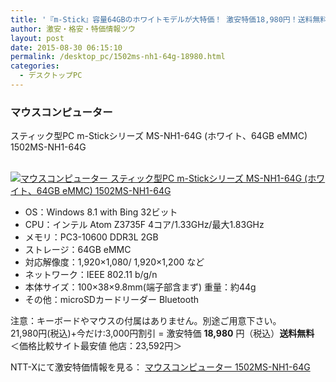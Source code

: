 ```yaml
---
title: '『m-Stick』容量64GBのホワイトモデルが大特価！ 激安特価18,980円！送料無料！'
author: 激安・格安・特価情報ツウ
layout: post
date: 2015-08-30 06:15:10
permalink: /desktop_pc/1502ms-nh1-64g-18980.html
categories:
  - デスクトップPC
---
```

### マウスコンピューター
スティック型PC m-Stickシリーズ MS-NH1-64G (ホワイト、64GB eMMC) 1502MS-NH1-64G

<div class="img-bg2 img_L">
  <a href="http://px.a8.net/svt/ejp?a8mat=ZYP6S+8IMA3E+S1Q+BWGDT&#038;a8ejpredirect=http://nttxstore.jp/_II_M714958498" target="_blank"><br /> <img border="0" alt="マウスコンピューター スティック型PC m-Stickシリーズ MS-NH1-64G (ホワイト、64GB eMMC) 1502MS-NH1-64G" src="http://i2.wp.com/image.nttxstore.jp/l2_images/M/M7/M714958498.jpg?w=120" data-recalc-dims="1" /></a>
</div>

<!--more-->

  * OS：Windows 8.1 with Bing 32ビット
  * CPU：インテル Atom Z3735F 4コア/1.33GHz/最大1.83GHz
  * メモリ：PC3-10600 DDR3L 2GB
  * ストレージ：64GB eMMC
  * 対応解像度：1,920×1,080/ 1,920×1,200 など
  * ネットワーク：IEEE 802.11 b/g/n
  * 本体サイズ：100×38×9.8mm(端子部含まず) 重量：約44g
  * その他：microSDカードリーダー Bluetooth

注意：キーボードやマウスの付属はありません。別途ご用意下さい。
<br clear="all" />21,980円(税込)+今だけ:3,000円割引 = 激安特価 <span class="tokka-price"><strong>18,980</strong></span> 円（税込）**送料無料**
＜価格比較サイト最安値 他店：23,592円＞

NTT-Xにて激安特価情報を見る： <span class="fs150p"><a href="http://px.a8.net/svt/ejp?a8mat=ZYP6S+8IMA3E+S1Q+BWGDT&#038;a8ejpredirect=http://nttxstore.jp/_II_M714958498" target="_blank">マウスコンピューター 1502MS-NH1-64G</a></span>